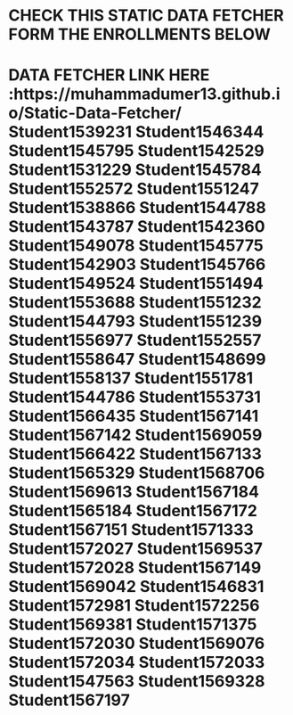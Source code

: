 <h1>CHECK THIS STATIC DATA FETCHER FORM THE ENROLLMENTS BELOW<h1>
  DATA FETCHER LINK HERE :https://muhammadumer13.github.io/Static-Data-Fetcher/
Student1539231
Student1546344
Student1545795
Student1542529
Student1531229
Student1545784
Student1552572
Student1551247
Student1538866
Student1544788
Student1543787
Student1542360
Student1549078
Student1545775
Student1542903
Student1545766
Student1549524
Student1551494
Student1553688
Student1551232
Student1544793
Student1551239
Student1556977
Student1552557
Student1558647
Student1548699
Student1558137
Student1551781
Student1544786
Student1553731
Student1566435
Student1567141
Student1567142
Student1569059
Student1566422
Student1567133
Student1565329
Student1568706
Student1569613
Student1567184
Student1565184
Student1567172
Student1567151
Student1571333
Student1572027
Student1569537
Student1572028
Student1567149
Student1569042
Student1546831
Student1572981
Student1572256
Student1569381
Student1571375
Student1572030
Student1569076
Student1572034
Student1572033
Student1547563
Student1569328
Student1567197
